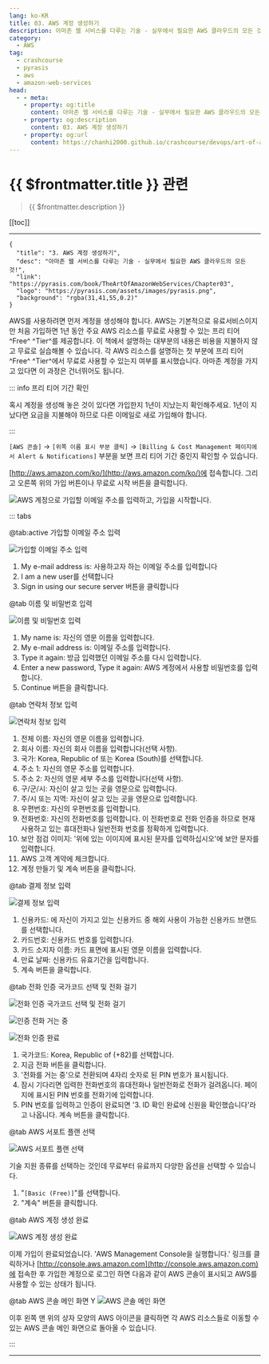 ```yaml
---
lang: ko-KR
title: 03. AWS 계정 생성하기
description: 아마존 웹 서비스를 다루는 기술 - 실무에서 필요한 AWS 클라우드의 모든 것! > 03. AWS 계정 생성하기
category:
  - AWS
tag: 
  - crashcourse
  - pyrasis
  - aws 
  - amazon-web-services
head:
  - - meta:
    - property: og:title
      content: 아마존 웹 서비스를 다루는 기술 - 실무에서 필요한 AWS 클라우드의 모든 것! > 03. AWS 계정 생성하기
    - property: og:description
      content: 03. AWS 계정 생성하기
    - property: og:url
      content: https://chanhi2000.github.io/crashcourse/devops/art-of-aws/03.html
---
```


# {{ $frontmatter.title }} 관련

> {{ $frontmatter.description }}

[[toc]]

---

```component VPCard
{
  "title": "3. AWS 계정 생성하기",
  "desc": "아마존 웹 서비스를 다루는 기술 - 실무에서 필요한 AWS 클라우드의 모든 것!",
  "link": "https://pyrasis.com/book/TheArtOfAmazonWebServices/Chapter03",
  "logo": "https://pyrasis.com/assets/images/pyrasis.png",
  "background": "rgba(31,41,55,0.2)"
}
```

AWS를 사용하려면 먼저 계정을 생성해야 합니다. AWS는 기본적으로 유료서비스이지만 처음 가입하면 1년 동안 주요 AWS 리소스를 무료로 사용할 수 있는 프리 티어^Free^ ^Tier^를 제공합니다. 이 책에서 설명하는 대부분의 내용은 비용을 지불하지 않고 무료로 실습해볼 수 있습니다. 각 AWS 리소스를 설명하는 첫 부분에 프리 티어^Free^ ^Tier^에서 무료로 사용할 수 있는지 여부를 표시했습니다. 아마존 계정을 가지고 있다면 이 과정은 건너뛰어도 됩니다.

::: info 프리 티어 기간 확인

혹시 계정을 생성해 놓은 것이 있다면 가입한지 1년이 지났는지 확인해주세요. 1년이 지났다면 요금을 지불해야 하므로 다른 이메일로 새로 가입해야 합니다.

:::

`[AWS 콘솔]` → `[위쪽 이름 표시 부분 클릭]` → `[Billing & Cost Management 페이지에서 Alert & Notifications]` 부분을 보면 프리 티어 기간 중인지 확인할 수 있습니다.

[http://aws.amazon.com/ko/](http://aws.amazon.com/ko/)에 접속합니다. 그리고 오른쪽 위의 가입 버튼이나 무료로 시작 버튼을 클릭합니다.

![AWS 계정으로 가입할 이메일 주소를 입력하고, 가입을 시작합니다.](https://pyrasis.com/assets/images/TheArtOfAmazonWebServicesChapter03/1.png)

::: tabs

@tab:active 가입할 이메일 주소 입력

![가입할 이메일 주소 입력](https://pyrasis.com/assets/images/TheArtOfAmazonWebServicesChapter03/2.png)

1. My e-mail address is: 사용하고자 하는 이메일 주소를 입력합니다
2. I am a new user를 선택합니다
3. Sign in using our secure server 버튼을 클릭합니다

@tab 이름 및 비밀번호 입력

![이름 및 비밀번호 입력](https://pyrasis.com/assets/images/TheArtOfAmazonWebServicesChapter03/3.png)

1. My name is: 자신의 영문 이름을 입력합니다.
2. My e-mail address is: 이메일 주소를 입력합니다.
3. Type it again: 방금 입력했던 이메일 주소를 다시 입력합니다.
4. Enter a new password, Type it again: AWS 계정에서 사용할 비밀번호를 입력합니다.
5. Continue 버튼을 클릭합니다.

@tab 연락처 정보 입력

![연락처 정보 입력](https://pyrasis.com/assets/images/TheArtOfAmazonWebServicesChapter03/4_.png)

1. 전체 이름: 자신의 영문 이름을 입력합니다.
2. 회사 이름: 자신의 회사 이름을 입력합니다(선택 사항).
3. 국가: Korea, Republic of 또는 Korea (South)를 선택합니다.
4. 주소 1: 자신의 영문 주소를 입력합니다.
5. 주소 2: 자신의 영문 세부 주소를 입력합니다(선택 사항).
6. 구/군/시: 자신이 살고 있는 곳을 영문으로 입력합니다.
7. 주/시 또는 지역: 자신이 살고 있는 곳을 영문으로 입력합니다.
8. 우편번호: 자신의 우편번호를 입력합니다.
9. 전화번호: 자신의 전화번호를 입력합니다. 이 전화번호로 전화 인증을 하므로 현재 사용하고 있는 휴대전화나 일반전화 번호를 정확하게 입력합니다.
10. 보안 점검 이미지: '위에 있는 이미지에 표시된 문자를 입력하십시오'에 보안 문자를 입력합니다.
11. AWS 고객 계약에 체크합니다.
12. 계정 만들기 및 계속 버튼을 클릭합니다.

@tab 결제 정보 입력

![결제 정보 입력](https://pyrasis.com/assets/images/TheArtOfAmazonWebServicesChapter03/5_.png)

1. 신용카드: 에 자신이 가지고 있는 신용카드 중 해외 사용이 가능한 신용카드 브랜드를 선택합니다.
2. 카드번호: 신용카드 번호를 입력합니다.
3. 카드 소지자 이름: 카드 표면에 표시된 영문 이름을 입력합니다.
4. 만료 날짜: 신용카드 유효기간을 입력합니다.
5. 계속 버튼을 클릭합니다.

@tab 전화 인증 국가코드 선택 및 전화 걸기

![전화 인증 국가코드 선택 및 전화 걸기](https://pyrasis.com/assets/images/TheArtOfAmazonWebServicesChapter03/6_.png)

![인증 전화 거는 중](https://pyrasis.com/assets/images/TheArtOfAmazonWebServicesChapter03/7_.png)

![전화 인증 완료](https://pyrasis.com/assets/images/TheArtOfAmazonWebServicesChapter03/8_.png)

1. 국가코드: Korea, Republic of (+82)를 선택합니다.
2. 지금 전화 버튼을 클릭합니다.
3. '전화를 거는 중'으로 전환되며 4자리 숫자로 된 PIN 번호가 표시됩니다.
4. 잠시 기다리면 입력한 전화번호의 휴대전화나 일반전화로 전화가 걸려옵니다. 페이지에 표시된 PIN 번호를 전화기에 입력합니다.
5. PIN 번호를 입력하고 인증이 완료되면 '3. ID 확인 완료에 신원을 확인했습니다'라고 나옵니다. 계속 버튼을 클릭합니다.

@tab AWS 서포트 플랜 선택

![AWS 서포트 플랜 선택](https://pyrasis.com/assets/images/TheArtOfAmazonWebServicesChapter03/9.png)

기술 지원 종류를 선택하는 것인데 무료부터 유료까지 다양한 옵션을 선택할 수 있습니다.

1. "<FontIcon icon="iconfont icon-select"/>`[Basic (Free)]`"를 선택합니다.
2. "계속" 버튼을 클릭합니다.

@tab AWS 계정 생성 완료

![AWS 계정 생성 완료](https://pyrasis.com/assets/images/TheArtOfAmazonWebServicesChapter03/10_.png)

이제 가입이 완료되었습니다. 'AWS Management Console을 실행합니다.' 링크를 클릭하거나 [http://console.aws.amazon.com](http://console.aws.amazon.com)에 접속한 후 가입한 계정으로 로그인 하면 다음과 같이 AWS 콘솔이 표시되고 AWS를 사용할 수 있는 상태가 됩니다.

@tab AWS 콘솔 메인 화면
Y
![AWS 콘솔 메인 화면](https://pyrasis.com/assets/images/TheArtOfAmazonWebServicesChapter03/11_.png)

이후 왼쪽 맨 위의 상자 모양의 AWS 아이콘을 클릭하면 각 AWS 리소스들로 이동할 수 있는 AWS 콘솔 메인 화면으로 돌아올 수 있습니다.

:::

---

<TagLinks />
